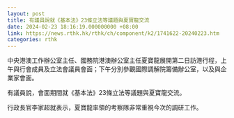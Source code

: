 ```yaml
---
layout: post
title: 有議員說就《基本法》23條立法等議題與夏寶龍交流
date: 2024-02-23 18:16:19.000000000 +08:00
link: https://news.rthk.hk/rthk/ch/component/k2/1741622-20240223.htm
categories: rthk
---
```


中央港澳工作辦公室主任、國務院港澳辦公室主任夏寶龍展開第二日訪港行程，上午與行會成員及立法會議員會面；下午分別參觀國際調解院籌備辦公室，以及與企業家會面。

有議員說，會面期間就《基本法》23條立法等議題與夏寶龍交流。

行政長官李家超就表示，夏寶龍率領的考察隊非常重視今次的調研工作。
